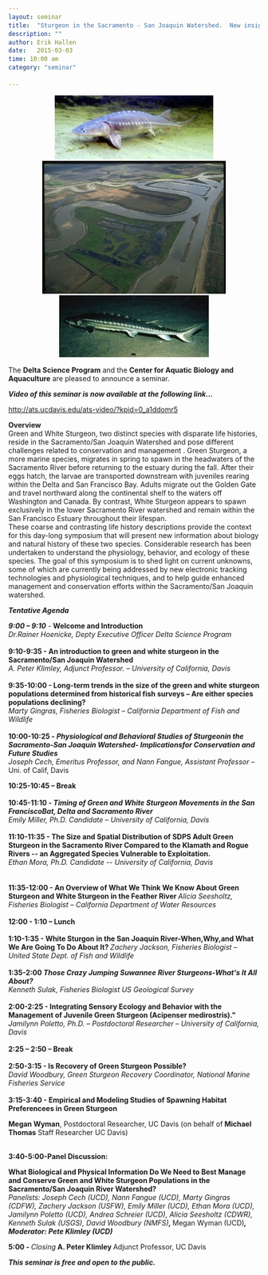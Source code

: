 ```yaml
---
layout: seminar
title:  "Sturgeon in the Sacramento - San Joaquin Watershed.  New insights to support conservation and management."
description: ""
author: Erik Hallen
date:   2015-03-03
time: 10:00 am
category: "seminar"

---
```


<div align="center"><img class="image-inline captioned image-inline" src="/media/sturgeon1.png" alt="Wild White Sturgeon" height="128" width="318" /><img class="image-inline captioned image-inline" src="/media/sturgeon2.png" alt="Delta sturgeon" height="266" width="368" /><img class="image-inline captioned image-inline" src="/media/sturgeon3.png" alt="Wild Green Sturgeon" height="124" width="300" /></div>
<p></p>
<p>The <strong>Delta Science Program</strong> and the <strong>Center for Aquatic Biology and Aquaculture</strong> are pleased to announce a seminar.</p>
<p><em><strong>Video of this seminar is now available at the following link...</strong></em></p>
<p><a class="external-link" href="http://ats.ucdavis.edu/ats-video/?kpid=0_a1ddomr5">http://ats.ucdavis.edu/ats-video/?kpid=0_a1ddomr5</a></p>
<p></p>
<p> <strong>Overview</strong><br />Green and White Sturgeon, two distinct species with disparate life histories, reside in the Sacramento/San Joaquin Watershed and pose different challenges related to conservation and management . Green Sturgeon, a more marine species, migrates in spring to spawn in the headwaters of the Sacramento River before returning to the estuary during the fall. After their eggs hatch, the larvae are transported downstream with juveniles rearing within the Delta and San Francisco Bay. Adults migrate out the Golden Gate and travel northward along the continental shelf to the waters off Washington and Canada. By contrast, White Sturgeon appears to spawn exclusively in the lower Sacramento River watershed and remain within the San Francisco Estuary throughout their lifespan. <br />These coarse and contrasting life history descriptions provide the context for this day-long symposium that will present new information about biology and natural history of these two species. Considerable research has been undertaken to understand the physiology, behavior, and ecology of these species. The goal of this symposium is to shed light on current unknowns, some of which are currently being addressed by new electronic tracking technologies and physiological techniques, and to help guide enhanced management and conservation efforts within the Sacramento/San Joaquin watershed. <br /></p>
<p><em> <strong>Tentative Agenda</strong></em></p>
<p><em><strong>9:00 – 9:10</strong> - </em><strong>Welcome and Introduction </strong><em><br /> Dr.Rainer Hoenicke,</em> <em>Depty Executive Officer Delta Science Program<br /><br /></em><strong>9:10-9:35 - An introduction to green and white sturgeon in the Sacramento/San Joaquin Watershed</strong><em><br />  A. Peter Klimley, Adjunct Professor. – University of California, Davis<br /><br /></em><strong>9:35-10:00 - Long-term trends in the size of the green and white sturgeon populations determined from historical fish surveys – Are either species populations declining?</strong><em><br /> Marty Gingras, Fisheries Biologist – California Department of Fish and Wildlife<br /><br /></em><strong>10:00-10:25 - <em>Physiological and Behavioral Studies of Sturgeonin the Sacramento-San Joaquin Watershed- Implicationsfor Conservation and Future Studies</em></strong><em><br /> Joseph Cech, Emeritus Professor, and Nann Fangue, Assistant Professor – </em>Uni. of Calif, Davis<strong><br /></strong></p>
<p><strong> 10:25-10:45 – Break</strong><em><br /><br /></em><strong>10:45-11:10 -<em> Timing of Green and White Sturgeon Movements in the San FranciscoBat, Delta and Sacramento River</em></strong><em><br /> Emily Miller, Ph.D. Candidate – University of California, Davis<br /><br /></em><strong>11:10-11:35 - The Size and Spatial Distribution of SDPS Adult Green Sturgeon in the Sacramento River Compared to the Klamath and Rogue Rivers -- an Aggregated Species Vulnerable to Exploitation.</strong><em><br /> Ethan Mora, Ph.D. Candidate -- University of California, Davis<br /><br /><br /></em><strong>11:35-12:00 - An Overview of What We Think We Know About Green Sturgeon and White Sturgeon in the Feather River  </strong><em>Alicia Seesholtz, Fisheries Biologist – California Department of Water Resources<br /><br /></em><strong> 12:00 - 1:10 – Lunch</strong><em><br /><br /></em><strong>1:10-1:35 - White Sturgon in the San Joaquin River-When,Why,and What We Are Going To Do About It?  </strong><em>Zachery Jackson, Fisheries Biologist – United State Dept. of Fish and Wildlife<br /></em><br /><strong>1:35-2:00<em> Those Crazy Jumping Suwannee River Sturgeons-What's It All About?</em></strong><em><br /> Kenneth Sulak, Fisheries Biologist US Geological Survey</em><strong> </strong><em><br /><br /></em><strong>2:00-2:25 - Integrating Sensory Ecology and Behavior with the Management of Juvenile Green Sturgeon (Acipenser medirostris)." </strong><em><br /> Jamilynn Poletto, Ph.D. – Postdoctoral Researcher – University of California, Davis<br /><br /></em><strong> 2:25 – 2:50 – Break</strong><em><br /><br /></em><strong>2:50-3:15 - Is Recovery of Green Sturgeon Possible? </strong><em><br /> David Woodbury, Green Sturgeon Recovery Coordinator, National Marine Fisheries Service<br /><br /></em><strong>3:15-3:40 - Empirical and Modeling Studies of Spawning Habitat Preferencees in Green Sturgeon</strong></p>
<p><strong> Megan Wyman</strong>, Postdoctoral Researcher, UC Davis (on behalf of<strong> Michael Thomas</strong> Staff Researcher UC Davis)</p>
<p><strong><em> <br /></em> 3:40-5:00-Panel Discussion: </strong><em><br /></em></p>
<p><strong>What Biological and Physical Information Do We Need to Best Manage and Conserve Green and White Sturgeon Populations in the Sacramento/San Joaquin River Watershed?</strong><em><br />Panelists: Joseph Cech (UCD), Nann Fangue (UCD), Marty Gingras (CDFW), Zachery Jackson (USFW), Emily Miller (UCD), Ethan Mora (UCD), Jamilynn Poletto (UCD), Andrea Schreier (UCD), Alicia Seesholtz (CDWR), Kenneth Sulak (USGS), David Woodbury (NMFS)<strong>, </strong></em>Megan Wyman<em><strong> </strong></em>(UCD)<em><strong>, Moderator: Pete Klimley (UCD)</strong></em></p>
<p><strong>5:00 -</strong><em><strong> </strong>Closing</em><strong> A. Peter Klimley </strong>Adjunct Professor, UC Davis<em><br /></em></p>
<p> <em><strong>This seminar is free and open to the public.</strong></em></p>
